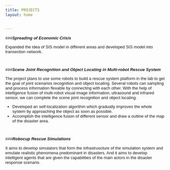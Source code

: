 ```yaml
---
title: PROJECTS
layout: home


---
```






<font face="helvetica"  size=2px >


###***Spreading of Economic Crisis***
Expanded the idea of SIS model in different areas and developed SIS model into transection network.

<br /> 

###***Scene Joint Recognition and Object Locating in Multi-robot Rescue System***
The project plans to use some robots to build a rescue system platform in the lab to get the goal of joint scenarios recognition and object locating. Several robots can sampling and process information flexable by connecting with each other. With the help of intelligence fusion of multi-robot visual image information, ultrasound and infrared sensor, we can complete the scene joint recognition and object locating.

 * Developed an self-localization algorithm which gradually improves the whole system by approaching the object as soon as possible.
 * Accomplish the intelligence fusion of different sensor and draw a outline of the map of the disaster area.

<br /> 
  
###***Robocup Rescue Simulations***
It aims to develop simulators that form the infrastruscture of the simulation system and emulate realistic phenomena predominant in disasters. And it aims to develop intelligent agents that are given thecapabilities of the main actors in the disaster response scenario.
</font>

 
 